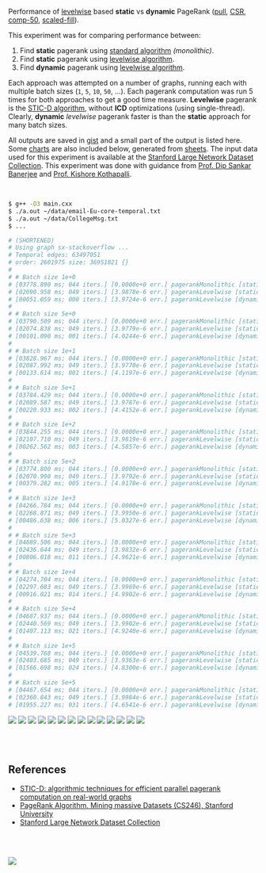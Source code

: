Performance of [levelwise] based **static** vs **dynamic** PageRank ([pull],
[CSR], [comp-50], [scaled-fill]).

This experiment was for comparing performance between:
1. Find **static** pagerank using [standard algorithm] *(monolithic)*.
2. Find **static** pagerank using [levelwise algorithm].
3. Find **dynamic** pagerank using [levelwise algorithm].

Each approach was attempted on a number of graphs, running each with multiple
batch sizes (`1`, `5`, `10`, `50`, ...). Each pagerank computation was run 5
times for both approaches to get a good time measure. **Levelwise** pagerank
is the [STIC-D algorithm], without **ICD** optimizations (using single-thread).
Clearly, **dynamic** *levelwise* pagerank faster is than the **static**
approach for many batch sizes.

All outputs are saved in [gist] and a small part of the output is listed
here. Some [charts] are also included below, generated from [sheets]. The input
data used for this experiment is available at the
[Stanford Large Network Dataset Collection]. This experiment was done with
guidance from [Prof. Dip Sankar Banerjee] and [Prof. Kishore Kothapalli].

<br>

```bash
$ g++ -O3 main.cxx
$ ./a.out ~/data/email-Eu-core-temporal.txt
$ ./a.out ~/data/CollegeMsg.txt
$ ...

# (SHORTENED)
# Using graph sx-stackoverflow ...
# Temporal edges: 63497051
# order: 2601975 size: 36951021 {}
#
# # Batch size 1e+0
# [03778.890 ms; 044 iters.] [0.0000e+0 err.] pagerankMonolithic [static]
# [02090.958 ms; 049 iters.] [3.9878e-6 err.] pagerankLevelwise [static]
# [00051.059 ms; 000 iters.] [3.9724e-6 err.] pagerankLevelwise [dynamic]
#
# # Batch size 5e+0
# [03790.509 ms; 044 iters.] [0.0000e+0 err.] pagerankMonolithic [static]
# [02074.838 ms; 049 iters.] [3.9779e-6 err.] pagerankLevelwise [static]
# [00101.090 ms; 001 iters.] [4.0244e-6 err.] pagerankLevelwise [dynamic]
#
# # Batch size 1e+1
# [03828.967 ms; 044 iters.] [0.0000e+0 err.] pagerankMonolithic [static]
# [02087.992 ms; 049 iters.] [3.9770e-6 err.] pagerankLevelwise [static]
# [00133.614 ms; 001 iters.] [4.1197e-6 err.] pagerankLevelwise [dynamic]
#
# # Batch size 5e+1
# [03784.429 ms; 044 iters.] [0.0000e+0 err.] pagerankMonolithic [static]
# [02089.587 ms; 049 iters.] [3.9787e-6 err.] pagerankLevelwise [static]
# [00220.933 ms; 002 iters.] [4.4152e-6 err.] pagerankLevelwise [dynamic]
#
# # Batch size 1e+2
# [03844.255 ms; 044 iters.] [0.0000e+0 err.] pagerankMonolithic [static]
# [02107.710 ms; 049 iters.] [3.9819e-6 err.] pagerankLevelwise [static]
# [00262.562 ms; 003 iters.] [4.5857e-6 err.] pagerankLevelwise [dynamic]
#
# # Batch size 5e+2
# [03774.800 ms; 044 iters.] [0.0000e+0 err.] pagerankMonolithic [static]
# [02070.990 ms; 049 iters.] [3.9792e-6 err.] pagerankLevelwise [static]
# [00379.282 ms; 005 iters.] [4.9178e-6 err.] pagerankLevelwise [dynamic]
#
# # Batch size 1e+3
# [04266.784 ms; 044 iters.] [0.0000e+0 err.] pagerankMonolithic [static]
# [02268.871 ms; 049 iters.] [3.9950e-6 err.] pagerankLevelwise [static]
# [00486.638 ms; 006 iters.] [5.0327e-6 err.] pagerankLevelwise [dynamic]
#
# # Batch size 5e+3
# [04689.506 ms; 044 iters.] [0.0000e+0 err.] pagerankMonolithic [static]
# [02436.644 ms; 049 iters.] [3.9832e-6 err.] pagerankLevelwise [static]
# [00806.018 ms; 011 iters.] [4.9621e-6 err.] pagerankLevelwise [dynamic]
#
# # Batch size 1e+4
# [04274.704 ms; 044 iters.] [0.0000e+0 err.] pagerankMonolithic [static]
# [02297.683 ms; 049 iters.] [3.9969e-6 err.] pagerankLevelwise [static]
# [00916.021 ms; 014 iters.] [4.9902e-6 err.] pagerankLevelwise [dynamic]
#
# # Batch size 5e+4
# [04687.937 ms; 044 iters.] [0.0000e+0 err.] pagerankMonolithic [static]
# [02440.569 ms; 049 iters.] [3.9902e-6 err.] pagerankLevelwise [static]
# [01407.113 ms; 021 iters.] [4.9240e-6 err.] pagerankLevelwise [dynamic]
#
# # Batch size 1e+5
# [04539.768 ms; 044 iters.] [0.0000e+0 err.] pagerankMonolithic [static]
# [02403.685 ms; 049 iters.] [3.9363e-6 err.] pagerankLevelwise [static]
# [01566.698 ms; 024 iters.] [4.8300e-6 err.] pagerankLevelwise [dynamic]
#
# # Batch size 5e+5
# [04467.654 ms; 044 iters.] [0.0000e+0 err.] pagerankMonolithic [static]
# [02360.843 ms; 049 iters.] [3.9984e-6 err.] pagerankLevelwise [static]
# [01955.227 ms; 031 iters.] [4.6541e-6 err.] pagerankLevelwise [dynamic]
```

[![](https://i.imgur.com/J7EJ7g4.gif)][sheets]
[![](https://i.imgur.com/cMSMbSZ.gif)][sheets]
[![](https://i.imgur.com/RQVbFi9.gif)][sheets]
[![](https://i.imgur.com/UENUt6J.gif)][sheets]
[![](https://i.imgur.com/JPt5IZQ.gif)][sheets]
[![](https://i.imgur.com/ODME87P.gif)][sheets]
[![](https://i.imgur.com/7rYF21F.gif)][sheets]
[![](https://i.imgur.com/N6rAgzg.gif)][sheets]
[![](https://i.imgur.com/aKwa3Iy.gif)][sheets]
[![](https://i.imgur.com/kpCf9il.gif)][sheets]
[![](https://i.imgur.com/3s999ST.gif)][sheets]
[![](https://i.imgur.com/P737MqX.gif)][sheets]
[![](https://i.imgur.com/89GNw7a.gif)][sheets]
[![](https://i.imgur.com/LyYRrLu.gif)][sheets]

<br>
<br>


## References

- [STIC-D: algorithmic techniques for efficient parallel pagerank computation on real-world graphs][STIC-D algorithm]
- [PageRank Algorithm, Mining massive Datasets (CS246), Stanford University](https://www.youtube.com/watch?v=ke9g8hB0MEo)
- [Stanford Large Network Dataset Collection]

<br>
<br>

[![](https://i.imgur.com/cL6ZNtU.jpg)](https://www.youtube.com/watch?v=xEfsE8H6sok)

[Prof. Dip Sankar Banerjee]: https://sites.google.com/site/dipsankarban/
[Prof. Kishore Kothapalli]: https://cstar.iiit.ac.in/~kkishore/
[STIC-D algorithm]: https://www.slideshare.net/SubhajitSahu/sticd-algorithmic-techniques-for-efficient-parallel-pagerank-computation-on-realworld-graphs
[Stanford Large Network Dataset Collection]: http://snap.stanford.edu/data/index.html
[levelwise]: https://github.com/puzzlef/pagerank-levelwise
[levelwise algorithm]: https://github.com/puzzlef/pagerank-levelwise
[standard algorithm]: https://github.com/puzzlef/pagerank-levelwise
[pull]: https://github.com/puzzlef/pagerank
[CSR]: https://github.com/puzzlef/pagerank
[comp-50]: https://github.com/puzzlef/pagerank-levelwise
[scaled-fill]: https://github.com/puzzlef/pagerank-dynamic
[gist]: https://gist.github.com/wolfram77/1e6cc64dc332baa9afd914764fffb320
[charts]: https://photos.app.goo.gl/1XqKzvtL73xN8Tro6
[sheets]: https://docs.google.com/spreadsheets/d/1azuAqSPU2RP8Z8wVxNSbW5AJuq1jQmZVo9fA90rf-_s/edit?usp=sharing
